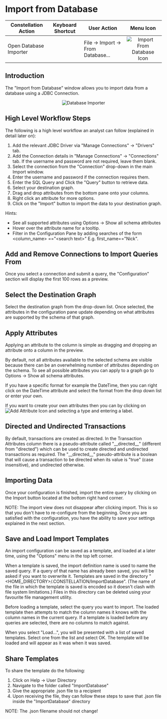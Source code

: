 # Import from Database

<table class="table table-striped">
<thead>
<tr class="header">
<th>Constellation Action</th>
<th>Keyboard Shortcut</th>
<th>User Action</th>
<th style="text-align: center;">Menu Icon</th>
</tr>
</thead>
<tbody>
<tr class="odd">
<td>Open Database Importer</td>
<td></td>
<td>File -&gt; Import -&gt; From Database...</td>
<td style="text-align: center;"><img src="../ext/docs/CoreImportExportPlugins/src/au/gov/asd/tac/constellation/plugins/importexport/resources/jdbc_import.png" alt="Import From Database Icon" /></td>
</tr>
</tbody>
</table>

## Introduction

The "Import from Database" window allows you to import data from a
database using a JDBC Connection.

<div style="text-align: center">

<img src="../ext/docs/CoreImportExportPlugins/src/au/gov/asd/tac/constellation/plugins/importexport/resources/dragging_attributes_jdbc_import.png" alt="Database
Importer" />

</div>

## High Level Workflow Steps

The following is a high level workflow an analyst can follow (explained
in detail later on):

1.  Add the relevant JDBC Driver via "Manage Connections" -> "Drivers"
    tab.
2.  Add the Connection details in "Manage Connections" -> "Connections"
    tab. If the username and password are not required, leave them
    blank.
3.  Select the connection from the "Connection" drop-down in the main
    Import window.
4.  Enter the username and password if the connection requires them.
5.  Enter the SQL Query and Click the "Query" button to retrieve data.
6.  Select your destination graph.
7.  Drag and drop attributes from the bottom pane onto your columns.
8.  Right click an attribute for more options.
9.  Click on the "Import" button to import the data to your destination
    graph.

Hints:

-   See all supported attributes using Options -> Show all schema
    attributes
-   Hover over the attribute name for a tooltip.
-   Filter in the Configuration Pane by adding searches of the form
    \<column_name> =="\<search text>" E.g. first_name=="Nick".

## Add and Remove Connections to Import Queries From

Once you select a connection and submit a query, the "Configuration"
section will display the first 100 rows as a preview.

## Select the Destination Graph

Select the destination graph from the drop-down list. Once selected, the
attributes in the configuration pane update depending on what attributes
are supported by the schema of that graph.

## Apply Attributes

Applying an attribute to the column is simple as dragging and dropping
an attribute onto a column in the preview.

By default, not all attributes available to the selected schema are
visible because there can be an overwhelming number of attributes
depending on the schema. To see all possible attributes you can apply to
a graph go to Options -> Show all schema attributes.

If you have a specific format for example the DateTime, then you can
right click on the DateTime attribute and select the format from the
drop down list or enter your own.

If you want to create your own attributes then you can by clicking on
<img src="../ext/docs/CoreImportExportPlugins/src/au/gov/asd/tac/constellation/plugins/importexport/resources/plus_black.png" alt="Add Attribute Icon"/> and selecting a type and
entering a label.

## Directed and Undirected Transactions

By default, transactions are created as directed. In the Transaction
Attributes column there is a pseudo-attribute called "\_\_directed\_\_"
(different from "directed") which can be used to create directed and
undirected transactions as required. The "\_\_directed\_\_"
pseudo-attribute is a boolean that will cause a transaction to be
directed when its value is "true" (case insensitive), and undirected
otherwise.

## Importing Data

Once your configuration is finished, import the entire query by clicking
on the Import button located at the bottom right hand corner.

NOTE: The import view does not disappear after clicking import. This is
so that you don't have to re-configure from the beginning. Once you are
satisfied with the configuration, you have the ability to save your
settings explained in the next section.

## Save and Load Import Templates

An import configuration can be saved as a template, and loaded at a
later time, using the "Options" menu in the top left corner.

When a template is saved, the import definition name is used to name the
saved query. If a query of that name has already been saved, you will be
asked if you want to overwrite it. Templates are saved in the directory
"&lt;HOME_DIRECTORY&gt;/.CONSTELLATION/ImportDatabase". (The name of the file in
which the template is saved is encoded so it doesn't clash with file
system limitations.) Files in this directory can be deleted using your
favourite file management utility.

Before loading a template, select the query you want to import. The
loaded template then attempts to match the column names it knows with
the column names in the current query. If a template is loaded before
any queries are selected, there are no columns to match against.

When you select "Load...", you will be presented with a list of saved
templates. Select one from the list and select OK. The template will be
loaded and will appear as it was when it was saved.

## Share Templates

To share the template do the following:

1.  Click on Help -> User Directory
2.  Navigate to the folder called "ImportDatabase"
3.  Give the appropriate .json file to a recipient
4.  Upon receiving the file, they can follow these steps to save that
    .json file inside the "ImportDatabase" directory

NOTE: The .json filename should not change!
